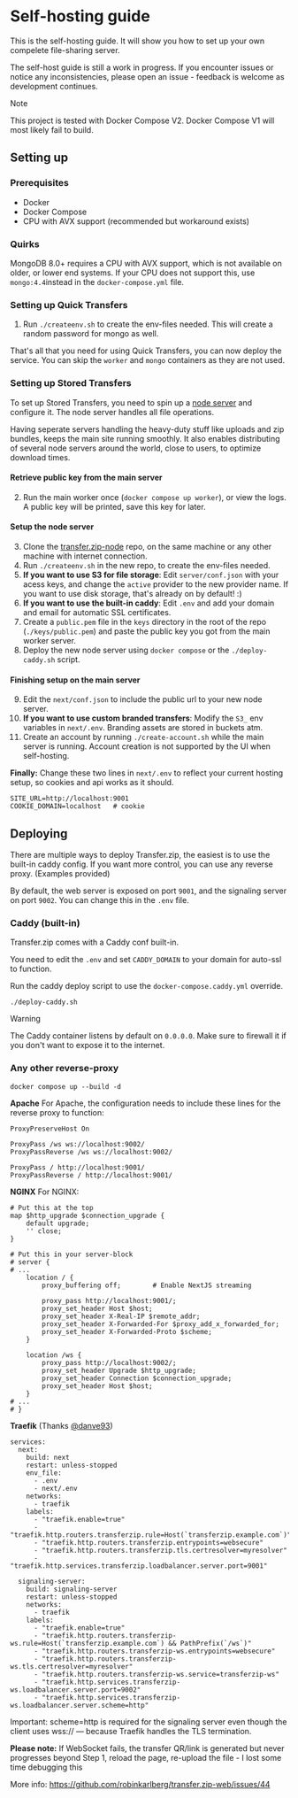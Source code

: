 # Self-hosting guide

This is the self-hosting guide. It will show you how to set up your own compelete file-sharing server.

The self-host guide is still a work in progress. If you encounter issues or notice any inconsistencies, please open an issue - feedback is welcome as development continues.

> [!NOTE]
> This project is tested with Docker Compose V2. Docker Compose V1 will most likely fail to build.

## Setting up

### Prerequisites

- Docker
- Docker Compose
- CPU with AVX support (recommended but workaround exists)

### Quirks

MongoDB 8.0+ requires a CPU with AVX support, which is not available on older, or lower end systems. If your CPU does not support this, use `mongo:4.4`instead in the `docker-compose.yml` file.

### Setting up Quick Transfers

1. Run `./createenv.sh` to create the env-files needed. This will create a random password for mongo as well.

That's all that you need for using Quick Transfers, you can now deploy the service. You can skip the `worker` and `mongo` containers as they are not used.

### Setting up Stored Transfers

To set up Stored Transfers, you need to spin up a [node server](https://github.com/robinkarlberg/transfer.zip-node) and configure it. The node server handles all file operations.

Having seperate servers handling the heavy-duty stuff like uploads and zip bundles, keeps the main site running smoothly. It also enables distributing of several node servers around the world, close to users, to optimize download times.

#### Retrieve public key from the main server
2. Run the main worker once (`docker compose up worker`), or view the logs. A public key will be printed, save this key for later.

#### Setup the node server
3. Clone the [transfer.zip-node](https://github.com/robinkarlberg/transfer.zip-node) repo, on the same machine or any other machine with internet connection. 
4. Run `./createenv.sh` in the new repo, to create the env-files needed.
5. **If you want to use S3 for file storage**: Edit `server/conf.json` with your acess keys, and change the `active` provider to the new provider name. If you want to use disk storage, that's already on by default! :)
6. **If you want to use the built-in caddy**: Edit `.env` and add your domain and email for automatic SSL certificates.
7. Create a `public.pem` file in the `keys` directory in the root of the repo (`./keys/public.pem`) and paste the public key you got from the main worker server. 
8. Deploy the new node server using `docker compose` or the `./deploy-caddy.sh` script.

#### Finishing setup on the main server
9. Edit the `next/conf.json` to include the public url to your new node server.
10. **If you want to use custom branded transfers**: Modify the `S3_` env variables in `next/.env`. Branding assets are stored in buckets atm.
11. Create an account by running `./create-account.sh` while the main server is running. Account creation is not supported by the UI when self-hosting.

**Finally:**
Change these two lines in `next/.env` to reflect your current hosting setup, so cookies and api works as it should.
```
SITE_URL=http://localhost:9001
COOKIE_DOMAIN=localhost   # cookie
```

## Deploying

There are multiple ways to deploy Transfer.zip, the easiest is to use the built-in caddy config. If you want more control, you can use any reverse proxy. (Examples provided)

By default, the web server is exposed on port `9001`, and the signaling server on port `9002`. You can change this in the `.env` file.

### Caddy (built-in)

Transfer.zip comes with a Caddy conf built-in. 

You need to edit the `.env` and set `CADDY_DOMAIN` to your domain for auto-ssl to function.

Run the caddy deploy script to use the `docker-compose.caddy.yml` override.
```
./deploy-caddy.sh
```

> [!WARNING]
> The Caddy container listens by default on `0.0.0.0`. Make sure to firewall it if you don't want to expose it to the internet.


### Any other reverse-proxy

```
docker compose up --build -d
```

**Apache**
For Apache, the configuration needs to include these lines for the reverse proxy to function:
```
ProxyPreserveHost On

ProxyPass /ws ws://localhost:9002/
ProxyPassReverse /ws ws://localhost:9002/

ProxyPass / http://localhost:9001/
ProxyPassReverse / http://localhost:9001/
```

**NGINX**
For NGINX:
```
# Put this at the top
map $http_upgrade $connection_upgrade {
    default upgrade;
    '' close;
}

# Put this in your server-block
# server {
# ...
    location / {
        proxy_buffering off;        # Enable NextJS streaming

        proxy_pass http://localhost:9001/;
        proxy_set_header Host $host;
        proxy_set_header X-Real-IP $remote_addr;
        proxy_set_header X-Forwarded-For $proxy_add_x_forwarded_for;
        proxy_set_header X-Forwarded-Proto $scheme;
    }

    location /ws {
        proxy_pass http://localhost:9002/;
        proxy_set_header Upgrade $http_upgrade;
        proxy_set_header Connection $connection_upgrade;
        proxy_set_header Host $host;
    }
# ...
# }
```

**Traefik** (Thanks [@danve93](https://github.com/danve93))
```
services:
  next:
    build: next
    restart: unless-stopped
    env_file:
      - .env
      - next/.env
    networks:
      - traefik
    labels:
      - "traefik.enable=true"
      - "traefik.http.routers.transferzip.rule=Host(`transferzip.example.com`)"
      - "traefik.http.routers.transferzip.entrypoints=websecure"
      - "traefik.http.routers.transferzip.tls.certresolver=myresolver"
      - "traefik.http.services.transferzip.loadbalancer.server.port=9001"

  signaling-server:
    build: signaling-server
    restart: unless-stopped
    networks:
      - traefik
    labels:
      - "traefik.enable=true"
      - "traefik.http.routers.transferzip-ws.rule=Host(`transferzip.example.com`) && PathPrefix(`/ws`)"
      - "traefik.http.routers.transferzip-ws.entrypoints=websecure"
      - "traefik.http.routers.transferzip-ws.tls.certresolver=myresolver"
      - "traefik.http.routers.transferzip-ws.service=transferzip-ws"
      - "traefik.http.services.transferzip-ws.loadbalancer.server.port=9002"
      - "traefik.http.services.transferzip-ws.loadbalancer.server.scheme=http"
```

Important: scheme=http is required for the signaling server even though the client uses wss:// — because Traefik handles the TLS termination.

**Please note:** If WebSocket fails, the transfer QR/link is generated but never progresses beyond Step 1, reload the page, re-upload the file - I lost some time debugging this

More info: https://github.com/robinkarlberg/transfer.zip-web/issues/44